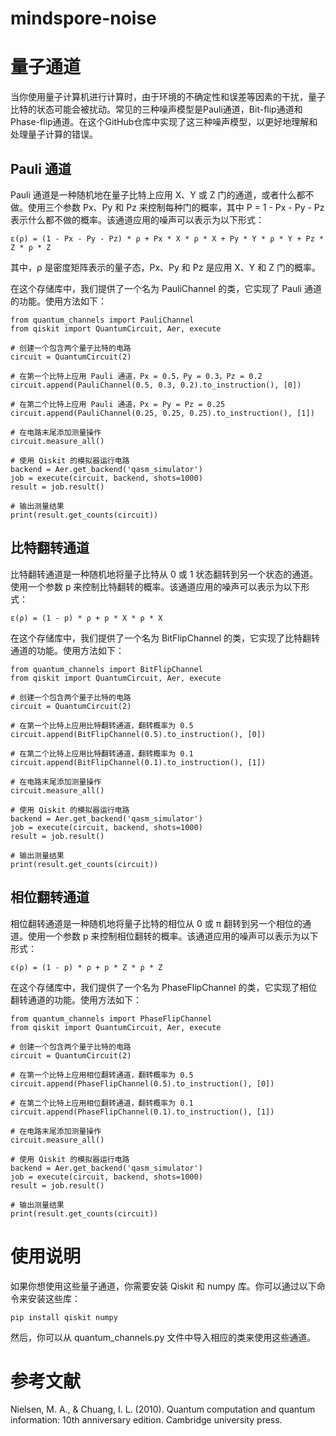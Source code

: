 # mindspore-noise

# 量子通道
当你使用量子计算机进行计算时，由于环境的不确定性和误差等因素的干扰，量子比特的状态可能会被扰动。常见的三种噪声模型是Pauli通道，Bit-flip通道和Phase-flip通道。在这个GitHub仓库中实现了这三种噪声模型，以更好地理解和处理量子计算的错误。

## Pauli 通道
Pauli 通道是一种随机地在量子比特上应用 X、Y 或 Z 门的通道，或者什么都不做。使用三个参数 Px、Py 和 Pz 来控制每种门的概率，其中 P = 1 - Px - Py - Pz 表示什么都不做的概率。该通道应用的噪声可以表示为以下形式：


```
ε(ρ) = (1 - Px - Py - Pz) * ρ + Px * X * ρ * X + Py * Y * ρ * Y + Pz * Z * ρ * Z

```

其中，ρ 是密度矩阵表示的量子态，Px、Py 和 Pz 是应用 X、Y 和 Z 门的概率。

在这个存储库中，我们提供了一个名为 PauliChannel 的类，它实现了 Pauli 通道的功能。使用方法如下：


```
from quantum_channels import PauliChannel
from qiskit import QuantumCircuit, Aer, execute

# 创建一个包含两个量子比特的电路
circuit = QuantumCircuit(2)

# 在第一个比特上应用 Pauli 通道，Px = 0.5，Py = 0.3，Pz = 0.2
circuit.append(PauliChannel(0.5, 0.3, 0.2).to_instruction(), [0])

# 在第二个比特上应用 Pauli 通道，Px = Py = Pz = 0.25
circuit.append(PauliChannel(0.25, 0.25, 0.25).to_instruction(), [1])

# 在电路末尾添加测量操作
circuit.measure_all()

# 使用 Qiskit 的模拟器运行电路
backend = Aer.get_backend('qasm_simulator')
job = execute(circuit, backend, shots=1000)
result = job.result()

# 输出测量结果
print(result.get_counts(circuit))

```

## 比特翻转通道
比特翻转通道是一种随机地将量子比特从 0 或 1 状态翻转到另一个状态的通道。使用一个参数 p 来控制比特翻转的概率。该通道应用的噪声可以表示为以下形式：


```
ε(ρ) = (1 - p) * ρ + p * X * ρ * X

```

在这个存储库中，我们提供了一个名为 BitFlipChannel 的类，它实现了比特翻转通道的功能。使用方法如下：


```
from quantum_channels import BitFlipChannel
from qiskit import QuantumCircuit, Aer, execute

# 创建一个包含两个量子比特的电路
circuit = QuantumCircuit(2)

# 在第一个比特上应用比特翻转通道，翻转概率为 0.5
circuit.append(BitFlipChannel(0.5).to_instruction(), [0])

# 在第二个比特上应用比特翻转通道，翻转概率为 0.1
circuit.append(BitFlipChannel(0.1).to_instruction(), [1])

# 在电路末尾添加测量操作
circuit.measure_all()

# 使用 Qiskit 的模拟器运行电路
backend = Aer.get_backend('qasm_simulator')
job = execute(circuit, backend, shots=1000)
result = job.result()

# 输出测量结果
print(result.get_counts(circuit))

```

## 相位翻转通道
相位翻转通道是一种随机地将量子比特的相位从 0 或 π 翻转到另一个相位的通道。使用一个参数 p 来控制相位翻转的概率。该通道应用的噪声可以表示为以下形式：

```
ε(ρ) = (1 - p) * ρ + p * Z * ρ * Z

```

在这个存储库中，我们提供了一个名为 PhaseFlipChannel 的类，它实现了相位翻转通道的功能。使用方法如下：


```
from quantum_channels import PhaseFlipChannel
from qiskit import QuantumCircuit, Aer, execute

# 创建一个包含两个量子比特的电路
circuit = QuantumCircuit(2)

# 在第一个比特上应用相位翻转通道，翻转概率为 0.5
circuit.append(PhaseFlipChannel(0.5).to_instruction(), [0])

# 在第二个比特上应用相位翻转通道，翻转概率为 0.1
circuit.append(PhaseFlipChannel(0.1).to_instruction(), [1])

# 在电路末尾添加测量操作
circuit.measure_all()

# 使用 Qiskit 的模拟器运行电路
backend = Aer.get_backend('qasm_simulator')
job = execute(circuit, backend, shots=1000)
result = job.result()

# 输出测量结果
print(result.get_counts(circuit))

```
# 使用说明
如果你想使用这些量子通道，你需要安装 Qiskit 和 numpy 库。你可以通过以下命令来安装这些库：


```
pip install qiskit numpy

```

然后，你可以从 quantum_channels.py 文件中导入相应的类来使用这些通道。

# 参考文献
Nielsen, M. A., & Chuang, I. L. (2010). Quantum computation and quantum information: 10th anniversary edition. Cambridge university press.
